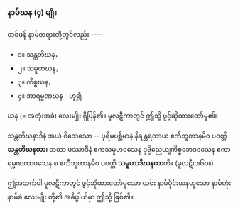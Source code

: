 ### နာမ်ဃန (၄) မျိုး

တစ်ဖန် နာမ်တရားတို့တွင်လည်း ----

- ၁။ သန္တတိဃန，
- ၂။ သမူဟဃန，
- ၃။ ကိစ္စဃန，
- ၄။ အာရမ္မဏဃန - ဟူ၍

ဃန (= အတုံးအခဲ) လေးမျိုး ရှိပြန်၏။ မူလဋီကာတွင် ဤသို့ ဖွင့်ဆိုထားတော်မူ၏။

သန္တတိဃနာဒီနံ အယံ ဝိသေသော -- ပုရိမပစ္ဆိမာနံ နိရန္တရတာယ ဧကီဘူတာနမိ၀ ပဝတ္တိ **သန္တတိဃနတာ၊** တထာ ဖဿာဒီနံ ဧကသမူဟ၀သေန ဒုဗ္ဗိညေယျကိစ္စဘေဒ၀သေန ဧကာရမ္မဏတာ၀သေန စ ဧကီဘူတာနမိ၀ ပဝတ္တိ **သမူဟာဒိဃနတာ**တိ။ (မူလဋီ၊၁၊၆၀။)

ဤအထက်ပါ မူလဋီကာတွင် ဖွင့်ဆိုထားတော်မူသော ယင်း နာမ်ပိုင်းဃနဟူသော နာမ်တုံးနာမ်ခဲ လေးမျိုး တို့၏ အဓိပ္ပါယ်မှာ ဤသို့ ဖြစ်၏။